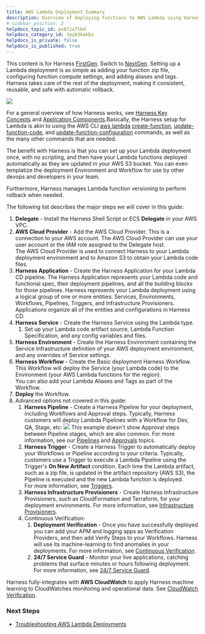 ```yaml
---
title: AWS Lambda Deployment Summary
description: Overview of deploying functions to AWS Lambda using Harness.
# sidebar_position: 2
helpdocs_topic_id: px87zx7lbd
helpdocs_category_id: 3pyb3kmkbs
helpdocs_is_private: false
helpdocs_is_published: true
---
```


This content is for Harness [FirstGen](/docs/get-started/harness-first-gen-vs-harness-next-gen.md). Switch to [NextGen](/docs/continuous-delivery/deploy-srv-diff-platforms/serverless/serverless-lambda-cd-quickstart.md). Setting up a Lambda deployment is as simple as adding your function zip file, configuring function compute settings, and adding aliases and tags. Harness takes care of the rest of the deployment, making it consistent, reusable, and safe with automatic rollback.

![](./static/aws-lambda-overview-14.png)

For a general overview of how Harness works, see [Harness Key Concepts](../../../starthere-firstgen/harness-key-concepts.md) and [Application Components](../../model-cd-pipeline/applications/application-configuration.md).Basically, the Harness setup for Lambda is akin to using the AWS CLI [aws lambda](https://docs.aws.amazon.com/cli/latest/reference/lambda/index.html#cli-aws-lambda) [create-function](https://docs.aws.amazon.com/cli/latest/reference/lambda/create-function.html), [update-function-code](https://docs.aws.amazon.com/cli/latest/reference/lambda/update-function-code.html), and [update-function-configuration](https://docs.aws.amazon.com/cli/latest/reference/lambda/update-function-configuration.html) commands, as well as the many other commands that are needed.

The benefit with Harness is that you can set up your Lambda deployment once, with no scripting, and then have your Lambda functions deployed automatically as they are updated in your AWS S3 bucket. You can even templatize the deployment Environment and Workflow for use by other devops and developers in your team.

Furthermore, Harness manages Lambda function versioning to perform rollback when needed.

The following list describes the major steps we will cover in this guide:

1. **Delegate** - Install the Harness Shell Script or ECS **Delegate** in your AWS VPC.
2. **AWS Cloud Provider** - Add the AWS Cloud Provider. This is a connection to your AWS account. The AWS Cloud Provider can use your user account or the IAM role assigned to the Delegate host.  
The AWS Cloud Provider is used to connect Harness to your Lambda deployment environment and to Amazon S3 to obtain your Lambda code files.
3. **Harness Application** - Create the Harness Application for your Lambda CD pipeline. The Harness Application represents your Lambda code and functional spec, their deployment pipelines, and all the building blocks for those pipelines. Harness represents your Lambda deployment using a logical group of one or more entities: Services, Environments, Workflows, Pipelines, Triggers, and Infrastructure Provisioners. Applications organize all of the entities and configurations in Harness CD.
4. **Harness Service** - Create the Harness Service using the Lambda type.
	1. Set up your Lambda code artifact source, Lambda Function Specification, and any config variables and files.
5. **Harness Environment** - Create the Harness Environment containing the Service Infrastructure definition of your AWS deployment environment, and any overrides of Service settings.
6. **Harness Workflow** - Create the Basic deployment Harness Workflow. This Workflow will deploy the Service (your Lambda code) to the Environment (your AWS Lambda functions for the region).  
You can also add your Lambda Aliases and Tags as part of the Workflow.
7. **Deploy** the Workflow.
8. Advanced options not covered in this guide:
	1. **Harness Pipeline** - Create a Harness Pipeline for your deployment, including Workflows and Approval steps. Typically, Harness customers will deploy Lambda Pipelines with a Workflow for Dev, QA, Stage, etc:
	   ![](./static/aws-lambda-overview-15.png)
	   This example doesn't show Approval steps between Pipeline stages, which are also common. For more information, see our [Pipelines](../../model-cd-pipeline/pipelines/pipeline-configuration.md) and [Approvals](../../model-cd-pipeline/approvals/approvals.md) topics.
	2. **Harness Trigger** - Create a Harness Trigger to automatically deploy your Workflows or Pipeline according to your criteria. Typically, customers use a Trigger to execute a Lambda Pipeline using the Trigger's **On New Artifact** condition. Each time the Lambda artifact, such as a zip file, is updated in the artifact repository (AWS S3), the Pipeline is executed and the new Lambda function is deployed.  
	For more information, see [Triggers](../../model-cd-pipeline/triggers/add-a-trigger-2.md).
	3. **Harness Infrastructure Provisioners** - Create Harness Infrastructure Provisioners, such as CloudFormation and Terraform, for your deployment environments. For more information, see [Infrastructure Provisioners](../../model-cd-pipeline/infrastructure-provisioner/add-an-infra-provisioner.md).
	4. Continuous Verification:
		1. **Deployment Verification** - Once you have successfully deployed you can add your APM and logging apps as Verification Providers, and then add Verify Steps to your Workflows. Harness will use its machine-learning to find anomalies in your deployments. For more information, see [Continuous Verification](../../continuous-verification/continuous-verification-overview/concepts-cv/what-is-cv.md).
		2. **24/7 Service Guard** - Monitor your live applications, catching problems that surface minutes or hours following deployment. For more information, see [24/7 Service Guard](../../continuous-verification/continuous-verification-overview/concepts-cv/24-7-service-guard-overview.md).

Harness fully-integrates with **AWS CloudWatch** to apply Harness machine learning to CloudWatches monitoring and operational data. See [CloudWatch Verification](../../continuous-verification/continuous-verification-overview/concepts-cv/cloud-watch-verification-overview.md).

### Next Steps

* [Troubleshooting AWS Lambda Deployments](../../../firstgen-troubleshooting/troubleshooting-harness.md#aws-lambda)

